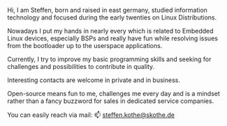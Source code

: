 <!---
stkth/stkth is a ✨ special ✨ repository because its `README.md` (this file) appears on your GitHub profile.
You can click the Preview link to take a look at your changes.
--->

Hi, I am Steffen, born and raised in east germany,
studied information technology and focused during the early twenties
on Linux Distributions.

Nowadays I put my hands in nearly every which is related to
Embedded Linux devices, especially BSPs and really have fun 
while resolving issues from the bootloader up to the userspace
applications.

Currently, I try to improve my basic programming skills and seeking
for challenges and possibilities to contribute in quality.

Interesting contacts are welcome in private and in business.

Open-source means fun to me, challenges me every day and is a mindset
rather than a fancy buzzword for sales in dedicated service companies.

You can easily reach via mail:
📫 steffen.kothe@skothe.de
